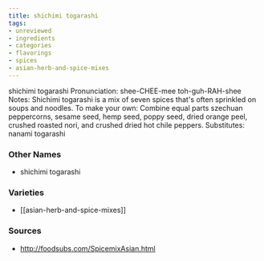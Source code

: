 ```yaml
---
title: shichimi togarashi
tags:
- unreviewed
- ingredients
- categories
- flavorings
- spices
- asian-herb-and-spice-mixes
---
```

shichimi togarashi Pronunciation: shee-CHEE-mee toh-guh-RAH-shee Notes: Shichimi togarashi is a mix of seven spices that's often sprinkled on soups and noodles. To make your own: Combine equal parts szechuan peppercorns, sesame seed, hemp seed, poppy seed, dried orange peel, crushed roasted nori, and crushed dried hot chile peppers. Substitutes: nanami togarashi

### Other Names

* shichimi togarashi

### Varieties

* [[asian-herb-and-spice-mixes]]

### Sources
* http://foodsubs.com/SpicemixAsian.html
